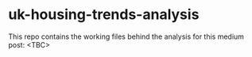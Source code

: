 # uk-housing-trends-analysis
This repo contains the working files behind the analysis for this medium post: &lt;TBC>
